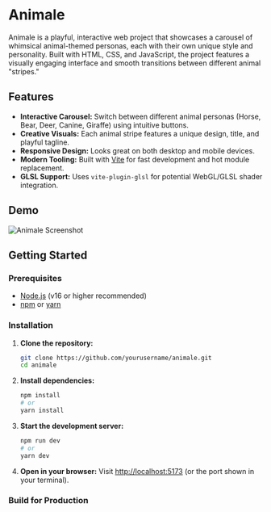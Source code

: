 # Animale

Animale is a playful, interactive web project that showcases a carousel of whimsical animal-themed personas, each with their own unique style and personality. Built with HTML, CSS, and JavaScript, the project features a visually engaging interface and smooth transitions between different animal "stripes."

## Features

- **Interactive Carousel:** Switch between different animal personas (Horse, Bear, Deer, Canine, Giraffe) using intuitive buttons.
- **Creative Visuals:** Each animal stripe features a unique design, title, and playful tagline.
- **Responsive Design:** Looks great on both desktop and mobile devices.
- **Modern Tooling:** Built with [Vite](https://vitejs.dev/) for fast development and hot module replacement.
- **GLSL Support:** Uses `vite-plugin-glsl` for potential WebGL/GLSL shader integration.

## Demo

![Animale Screenshot](./screenshot.png)

## Getting Started

### Prerequisites

- [Node.js](https://nodejs.org/) (v16 or higher recommended)
- [npm](https://www.npmjs.com/) or [yarn](https://yarnpkg.com/)

### Installation

1. **Clone the repository:**
   ```bash
   git clone https://github.com/yourusername/animale.git
   cd animale
   ```

2. **Install dependencies:**
   ```bash
   npm install
   # or
   yarn install
   ```

3. **Start the development server:**
   ```bash
   npm run dev
   # or
   yarn dev
   ```

4. **Open in your browser:**
   Visit [http://localhost:5173](http://localhost:5173) (or the port shown in your terminal).

### Build for Production
